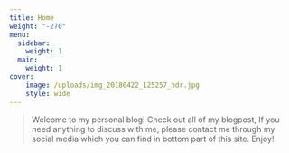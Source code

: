 ```yaml
---
title: Home
weight: "-270"
menu:
  sidebar:
    weight: 1
  main:
    weight: 1
cover: 
    image: /uploads/img_20180422_125257_hdr.jpg
    style: wide
---
```


> Welcome to my personal blog! Check out all of my blogpost, If you need anything to discuss with me, please contact me through my social media which you can find in bottom part of this site. Enjoy!